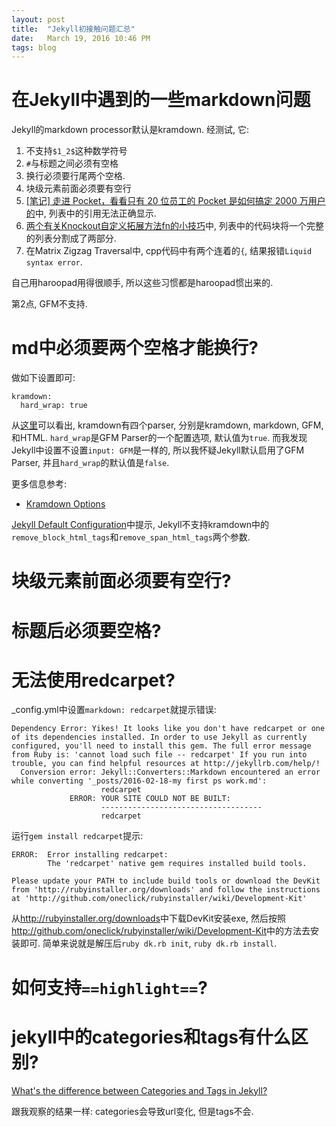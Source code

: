 ```yaml
---
layout: post
title:  "Jekyll初接触问题汇总"
date:   March 19, 2016 10:46 PM
tags: blog
---
```


# 在Jekyll中遇到的一些markdown问题
Jekyll的markdown processor默认是kramdown. 经测试, 它:
1. 不支持`$1_2$`这种数学符号
2. `#`与标题之间必须有空格
3. 换行必须要行尾两个空格.
4. 块级元素前面必须要有空行
5. [[笔记] 走进 Pocket，看看只有 20 位员工的 Pocket 是如何搞定 2000 万用户的](/startup/2016/01/24/pocket.html)中, 列表中的引用无法正确显示.
6. [两个有关Knockout自定义拓展方法fn的小技巧](/javascript,/knockout/2016/02/06/two-tips-about-knockout-custom-function.html)中, 列表中的代码块将一个完整的列表分割成了两部分.
7. 在Matrix Zigzag Traversal中, cpp代码中有两个连着的`{`, 结果报错`Liquid syntax error`.

自己用haroopad用得很顺手, 所以这些习惯都是haroopad惯出来的.

第2点, GFM不支持.

# md中必须要两个空格才能换行?
做如下设置即可:
```
kramdown:
  hard_wrap: true
```

从[这里](http://kramdown.gettalong.org/parser/gfm.html)可以看出, kramdown有四个parser, 分别是kramdown, markdown, GFM, 和HTML.
`hard_wrap`是GFM Parser的一个配置选项, 默认值为`true`.
而我发现Jekyll中设置不设置`input: GFM`是一样的, 所以我怀疑Jekyll默认启用了GFM Parser, 并且`hard_wrap`的默认值是`false`.

更多信息参考:
* [Kramdown Options](http://kramdown.gettalong.org/options.html)

[Jekyll Default Configuration](https://jekyllrb.com/docs/configuration/#default-configuration)中提示, Jekyll不支持kramdown中的`remove_block_html_tags`和`remove_span_html_tags`两个参数.

# 块级元素前面必须要有空行?

# 标题后必须要空格?

# 无法使用redcarpet?
_config.yml中设置`markdown: redcarpet`就提示错误:

```
Dependency Error: Yikes! It looks like you don't have redcarpet or one of its dependencies installed. In order to use Jekyll as currently configured, you'll need to install this gem. The full error message from Ruby is: 'cannot load such file -- redcarpet' If you run into trouble, you can find helpful resources at http://jekyllrb.com/help/!
  Conversion error: Jekyll::Converters::Markdown encountered an error while converting '_posts/2016-02-18-my first ps work.md':
                    redcarpet
             ERROR: YOUR SITE COULD NOT BE BUILT:
                    ------------------------------------
                    redcarpet
```

运行`gem install redcarpet`提示:

```
ERROR:  Error installing redcarpet:
        The 'redcarpet' native gem requires installed build tools.

Please update your PATH to include build tools or download the DevKit
from 'http://rubyinstaller.org/downloads' and follow the instructions
at 'http://github.com/oneclick/rubyinstaller/wiki/Development-Kit'
```

从<http://rubyinstaller.org/downloads>中下载DevKit安装exe, 然后按照<http://github.com/oneclick/rubyinstaller/wiki/Development-Kit>中的方法去安装即可. 简单来说就是解压后`ruby dk.rb init`, `ruby dk.rb install`.

# 如何支持`==highlight==`?

# jekyll中的categories和tags有什么区别?

[What's the difference between Categories and Tags in Jekyll?](http://stackoverflow.com/questions/8675841/whats-the-difference-between-categories-and-tags-in-jekyll)

跟我观察的结果一样: categories会导致url变化, 但是tags不会.